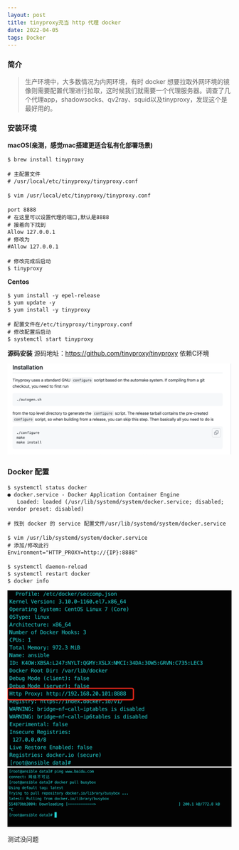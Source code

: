 ```yaml
---
layout: post
title: tinyproxy充当 http 代理 docker
date: 2022-04-05 
tags: Docker
---
```


### 简介
> 生产环境中，大多数情况为内网环境，有时 docker 想要拉取外网环境的镜像则需要配置代理进行拉取，这时候我们就需要一个代理服务器。调查了几个代理app，shadowsocks、qv2ray、squid以及tinyproxy，发现这个是最好用的。

### 安装环境
**macOS(亲测，感觉mac搭建更适合私有化部署场景)**

```
$ brew install tinyproxy

# 主配置文件
# /usr/local/etc/tinyproxy/tinyproxy.conf

$ vim /usr/local/etc/tinyproxy/tinyproxy.conf

port 8888
# 在这里可以设置代理的端口,默认是8888
# 接着向下找到
Allow 127.0.0.1
# 修改为
#Allow 127.0.0.1

# 修改完成后启动
$ tinyproxy
```
**Centos**
```
$ yum install -y epel-release
$ yum update -y
$ yum install -y tinyproxy

# 配置文件在/etc/tinyproxy/tinyproxy.conf
# 修改配置后启动
$ systemctl start tinyproxy
```

**源码安装**
源码地址：https://github.com/tinyproxy/tinyproxy
依赖C环境

![](/images/posts/Docker/01/15.png)

### Docker 配置
```
$ systemctl status docker
● docker.service - Docker Application Container Engine
   Loaded: loaded (/usr/lib/systemd/system/docker.service; disabled; vendor preset: disabled)
   
# 找到 docker 的 service 配置文件/usr/lib/systemd/system/docker.service

$ vim /usr/lib/systemd/system/docker.service
# 添加/修改此行
Environment="HTTP_PROXY=http://{IP}:8888"

$ systemctl daemon-reload
$ systemctl restart docker
$ docker info
```
![](/images/posts/Docker/01/16.png)
![](/images/posts/Docker/01/17.png)

测试没问题
